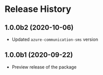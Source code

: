 # Release History

## 1.0.0b2 (2020-10-06)
- Updated `azure-communication-sms` version

## 1.0.0b1 (2020-09-22)
- Preview release of the package
